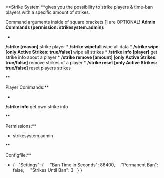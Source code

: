 **Strike System **gives you the possibility to strike players & time-ban players with a specific amount of strikes.

Command arguments inside of square brackets [] are OPTIONAL!
**Admin Commands (permission: strikesystem.admin):**


* 
**/strike <player> [reason]** strike player
* 
**/strike wipefull** wipe all data
* 
**/strike wipe [only Active Strikes: true/false]** wipe all strikes
* 
**/strike info [player]** get strike info about a player
* 
**/strike remove <player> [amount] [only Active Strikes: true/false]** remove strikes of a player
* 
**/strike reset <player> [only Active Strikes: true/false]** reset players strikes


**

Player Commands:**


* 
**/strike info** get own strike info


**

Permissions:**


* strikesystem.admin


**

Configfile:**


* {
  "Settings": {
    "Ban Time in Seconds": 86400,
    "Permanent Ban": false,
    "Strikes Until Ban": 3
  }
}